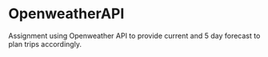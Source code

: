 # OpenweatherAPI
Assignment using Openweather API to provide current and 5 day forecast to plan trips accordingly.

